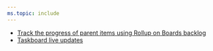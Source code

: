 ```yaml
---
ms.topic: include
---
```


- [Track the progress of parent items using Rollup on Boards backlog](#track-the-progress-of-parent-items-using-rollup-on-boards-backlog)
- [Taskboard live updates](#taskboard-live-updates)